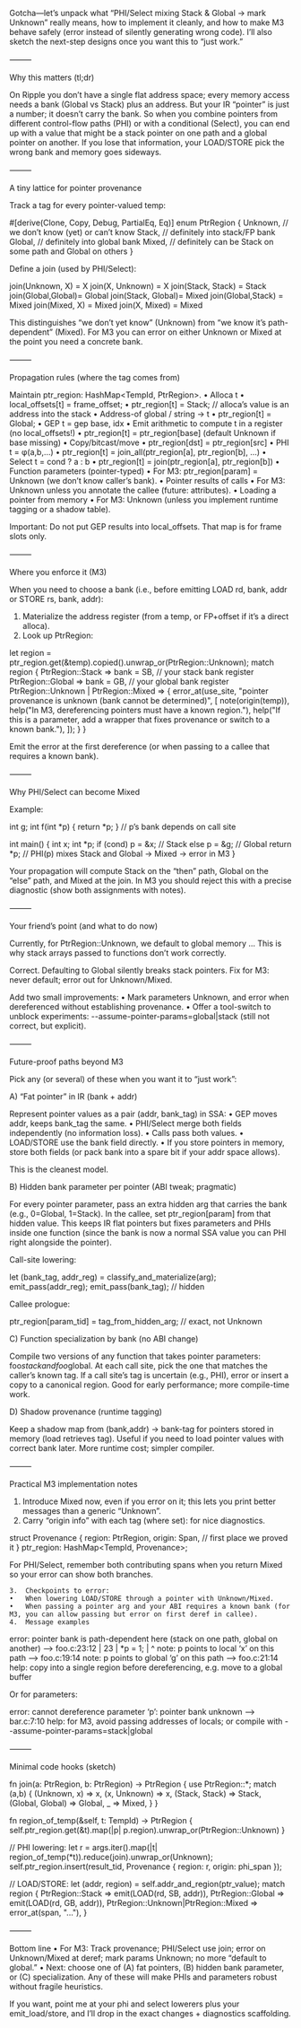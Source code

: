 Gotcha—let’s unpack what “PHI/Select mixing Stack & Global → mark Unknown” really means, how to implement it cleanly, and how to make M3 behave safely (error instead of silently generating wrong code). I’ll also sketch the next-step designs once you want this to “just work.”

⸻

Why this matters (tl;dr)

On Ripple you don’t have a single flat address space; every memory access needs a bank (Global vs Stack) plus an address. But your IR “pointer” is just a number; it doesn’t carry the bank. So when you combine pointers from different control-flow paths (PHI) or with a conditional (Select), you can end up with a value that might be a stack pointer on one path and a global pointer on another. If you lose that information, your LOAD/STORE pick the wrong bank and memory goes sideways.

⸻

A tiny lattice for pointer provenance

Track a tag for every pointer-valued temp:

#[derive(Clone, Copy, Debug, PartialEq, Eq)]
enum PtrRegion {
Unknown,  // we don’t know (yet) or can’t know
Stack,    // definitely into stack/FP bank
Global,   // definitely into global bank
Mixed,    // definitely can be Stack on some path and Global on others
}

Define a join (used by PHI/Select):

join(Unknown, X)   = X
join(X, Unknown)   = X
join(Stack, Stack) = Stack
join(Global,Global)= Global
join(Stack, Global)= Mixed
join(Global,Stack) = Mixed
join(Mixed, X)     = Mixed
join(X, Mixed)     = Mixed

This distinguishes “we don’t yet know” (Unknown) from “we know it’s path-dependent” (Mixed). For M3 you can error on either Unknown or Mixed at the point you need a concrete bank.

⸻

Propagation rules (where the tag comes from)

Maintain ptr_region: HashMap<TempId, PtrRegion>.
•	Alloca t
•	local_offsets[t] = frame_offset;
•	ptr_region[t] = Stack;            // alloca’s value is an address into the stack
•	Address-of global / string → t
•	ptr_region[t] = Global;
•	GEP t = gep base, idx
•	Emit arithmetic to compute t in a register (no local_offsets!)
•	ptr_region[t] = ptr_region[base] (default Unknown if base missing)
•	Copy/bitcast/move
•	ptr_region[dst] = ptr_region[src]
•	PHI t = φ(a,b,…)
•	ptr_region[t] = join_all(ptr_region[a], ptr_region[b], ...)
•	Select t = cond ? a : b
•	ptr_region[t] = join(ptr_region[a], ptr_region[b])
•	Function parameters (pointer-typed)
•	For M3: ptr_region[param] = Unknown (we don’t know caller’s bank).
•	Pointer results of calls
•	For M3: Unknown unless you annotate the callee (future: attributes).
•	Loading a pointer from memory
•	For M3: Unknown (unless you implement runtime tagging or a shadow table).

Important: Do not put GEP results into local_offsets. That map is for frame slots only.

⸻

Where you enforce it (M3)

When you need to choose a bank (i.e., before emitting LOAD rd, bank, addr or STORE rs, bank, addr):
1.	Materialize the address register (from a temp, or FP+offset if it’s a direct alloca).
2.	Look up PtrRegion:

let region = ptr_region.get(&temp).copied().unwrap_or(PtrRegion::Unknown);
match region {
PtrRegion::Stack  => bank = SB, // your stack bank register
PtrRegion::Global => bank = GB, // your global bank register
PtrRegion::Unknown | PtrRegion::Mixed => {
error_at(use_site,
"pointer provenance is unknown (bank cannot be determined)",
[
note(origin(temp)),
help("In M3, dereferencing pointers must have a known region."),
help("If this is a parameter, add a wrapper that fixes provenance or switch to a known bank."),
]);
}
}

Emit the error at the first dereference (or when passing to a callee that requires a known bank).

⸻

Why PHI/Select can become Mixed

Example:

int g;
int f(int *p) { return *p; }  // p’s bank depends on call site

int main() {
int x;
int *p;
if (cond) p = &x;    // Stack
else      p = &g;    // Global
return *p;           // PHI(p) mixes Stack and Global → Mixed → error in M3
}

Your propagation will compute Stack on the “then” path, Global on the “else” path, and Mixed at the join. In M3 you should reject this with a precise diagnostic (show both assignments with notes).

⸻

Your friend’s point (and what to do now)

Currently, for PtrRegion::Unknown, we default to global memory … This is why stack arrays passed to functions don’t work correctly.

Correct. Defaulting to Global silently breaks stack pointers. Fix for M3: never default; error out for Unknown/Mixed.

Add two small improvements:
•	Mark parameters Unknown, and error when dereferenced without establishing provenance.
•	Offer a tool-switch to unblock experiments: --assume-pointer-params=global|stack (still not correct, but explicit).

⸻

Future-proof paths beyond M3

Pick any (or several) of these when you want it to “just work”:

A) “Fat pointer” in IR (bank + addr)

Represent pointer values as a pair (addr, bank_tag) in SSA:
•	GEP moves addr, keeps bank_tag the same.
•	PHI/Select merge both fields independently (no information loss).
•	Calls pass both values.
•	LOAD/STORE use the bank field directly.
•	If you store pointers in memory, store both fields (or pack bank into a spare bit if your addr space allows).

This is the cleanest model.

B) Hidden bank parameter per pointer (ABI tweak; pragmatic)

For every pointer parameter, pass an extra hidden arg that carries the bank (e.g., 0=Global, 1=Stack). In the callee, set ptr_region[param] from that hidden value. This keeps IR flat pointers but fixes parameters and PHIs inside one function (since the bank is now a normal SSA value you can PHI right alongside the pointer).

Call-site lowering:

let (bank_tag, addr_reg) = classify_and_materialize(arg);
emit_pass(addr_reg);
emit_pass(bank_tag); // hidden

Callee prologue:

ptr_region[param_tid] = tag_from_hidden_arg; // exact, not Unknown

C) Function specialization by bank (no ABI change)

Compile two versions of any function that takes pointer parameters: foo$stack and foo$global. At each call site, pick the one that matches the caller’s known tag. If a call site’s tag is uncertain (e.g., PHI), error or insert a copy to a canonical region. Good for early performance; more compile-time work.

D) Shadow provenance (runtime tagging)

Keep a shadow map from (bank,addr) → bank-tag for pointers stored in memory (load retrieves tag). Useful if you need to load pointer values with correct bank later. More runtime cost; simpler compiler.

⸻

Practical M3 implementation notes
1.	Introduce Mixed now, even if you error on it; this lets you print better messages than a generic “Unknown”.
2.	Carry “origin info” with each tag (where set): for nice diagnostics.

struct Provenance {
region: PtrRegion,
origin: Span,      // first place we proved it
}
ptr_region: HashMap<TempId, Provenance>;

For PHI/Select, remember both contributing spans when you return Mixed so your error can show both branches.

	3.	Checkpoints to error:
	•	When lowering LOAD/STORE through a pointer with Unknown/Mixed.
	•	When passing a pointer arg and your ABI requires a known bank (for M3, you can allow passing but error on first deref in callee).
	4.	Message examples

error: pointer bank is path-dependent here (stack on one path, global on another)
--> foo.c:23:12
|
23 |     *p = 1;
|        ^
note: p points to local ‘x’ on this path
--> foo.c:19:14
note: p points to global ‘g’ on this path
--> foo.c:21:14
help: copy into a single region before dereferencing, e.g. move to a global buffer

Or for parameters:

error: cannot dereference parameter ‘p’: pointer bank unknown
--> bar.c:7:10
help: for M3, avoid passing addresses of locals; or compile with --assume-pointer-params=stack|global


⸻

Minimal code hooks (sketch)

fn join(a: PtrRegion, b: PtrRegion) -> PtrRegion {
use PtrRegion::*;
match (a,b) {
(Unknown, x) => x,
(x, Unknown) => x,
(Stack, Stack) => Stack,
(Global, Global) => Global,
_ => Mixed,
}
}

fn region_of_temp(&self, t: TempId) -> PtrRegion {
self.ptr_region.get(&t).map(|p| p.region).unwrap_or(PtrRegion::Unknown)
}

// PHI lowering:
let r = args.iter().map(|t| region_of_temp(*t)).reduce(join).unwrap_or(Unknown);
self.ptr_region.insert(result_tid, Provenance { region: r, origin: phi_span });

// LOAD/STORE:
let (addr, region) = self.addr_and_region(ptr_value);
match region {
PtrRegion::Stack  => emit(LOAD(rd, SB, addr)),
PtrRegion::Global => emit(LOAD(rd, GB, addr)),
PtrRegion::Unknown|PtrRegion::Mixed => error_at(span, "..."),
}


⸻

Bottom line
•	For M3: Track provenance; PHI/Select use join; error on Unknown/Mixed at deref; mark params Unknown; no more “default to global.”
•	Next: choose one of (A) fat pointers, (B) hidden bank parameter, or (C) specialization. Any of these will make PHIs and parameters robust without fragile heuristics.

If you want, point me at your phi and select lowerers plus your emit_load/store, and I’ll drop in the exact changes + diagnostics scaffolding.